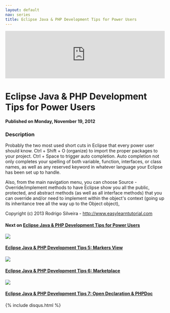 ```yaml
---
layout: default
nav: series
title: Eclipse Java & PHP Development Tips for Power Users
---
```


<div class="container">
    <div class="row mt grid">
        <div class="mt"></div>
        <div class="row" style="margin-bottom: 20px;">
            <div class="col-sm-push-1 col-sm-10 col-md-push-2 col-md-8">
                <div class="video-container">
                    <iframe width="100%" src="https://www.youtube.com/embed/btu_J8ep0x4" frameborder="0" allowfullscreen></iframe>
                </div>
            </div>
            <div class="clearfix"></div>
            <div class="col-md-8">
                <h1>Eclipse Java & PHP Development Tips for Power Users</h1>
                <h4>Published on Monday, November 19, 2012</h4>
                <h3>Description</h3>
                <p>Probably the two most used short cuts in Eclipse that every power user should know. Ctrl + Shift + O (organize) to import the proper packages to your project. Ctrl + Space to trigger auto completion. Auto completion not only completes your spelling of both variable, function, interfaces, or class names, as well as any reserved keyword in whatever language your Eclipse has been set up to handle.

Also, from the main navigation menu, you can choose Source - Override/implement methods to have Eclipse show you all the public, protected, and abstract methods (as well as all interface methods) that you can override and/or need to implement within the object's context (going up its inheritance tree all the way up to the Object object),

Copyright (c) 2013 Rodrigo Silveira - http://www.easylearntutorial.com</p>
            </div>
            <div class="col-md-4">
                <h4>Next on <a href="/series/eclipse-java-php-development-tips-for-power-users">Eclipse Java & PHP Development Tips for Power Users</a></h4><div class="row" style="margin-bottom: 20px">
            <div class="col-md-6">
                <a href="/series/eclipse-java-php-development-tips-for-power-users/eclipse-java-php-development-tips-5-markers-view">
                    <img src="/img/blank.gif" data-echo="https://i.ytimg.com/vi/HjGP8OFJOd0/hqdefault.jpg" class="img-responsive" />
                </a>
            </div>
            <div class="col-md-6">
                <h4>
                    <a href="/series/eclipse-java-php-development-tips-for-power-users/eclipse-java-php-development-tips-5-markers-view">Eclipse Java & PHP Development Tips 5: Markers View</a>
                </h4>
            </div>
        </div><div class="row" style="margin-bottom: 20px">
            <div class="col-md-6">
                <a href="/series/eclipse-java-php-development-tips-for-power-users/eclipse-java-php-development-tips-6-marketplace">
                    <img src="/img/blank.gif" data-echo="https://i.ytimg.com/vi/b6l5brXeK7s/hqdefault.jpg" class="img-responsive" />
                </a>
            </div>
            <div class="col-md-6">
                <h4>
                    <a href="/series/eclipse-java-php-development-tips-for-power-users/eclipse-java-php-development-tips-6-marketplace">Eclipse Java & PHP Development Tips 6: Marketplace</a>
                </h4>
            </div>
        </div><div class="row" style="margin-bottom: 20px">
            <div class="col-md-6">
                <a href="/series/eclipse-java-php-development-tips-for-power-users/eclipse-java-php-development-tips-7-open-declaration-phpdoc">
                    <img src="/img/blank.gif" data-echo="https://i.ytimg.com/vi/PtlGfHXLTJ8/hqdefault.jpg" class="img-responsive" />
                </a>
            </div>
            <div class="col-md-6">
                <h4>
                    <a href="/series/eclipse-java-php-development-tips-for-power-users/eclipse-java-php-development-tips-7-open-declaration-phpdoc">Eclipse Java & PHP Development Tips 7: Open Declaration & PHPDoc</a>
                </h4>
            </div>
        </div>
            </div>
            <div class="col-md-8">
                {% include disqus.html %}
            </div>
        </div>
    </div>
    <div class="row mt grid"></div>
</div>
